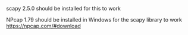 scapy 2.5.0 should be installed for this to work

NPcap 1.79 should be installed in Windows for the scapy library to work
https://npcap.com/#download

